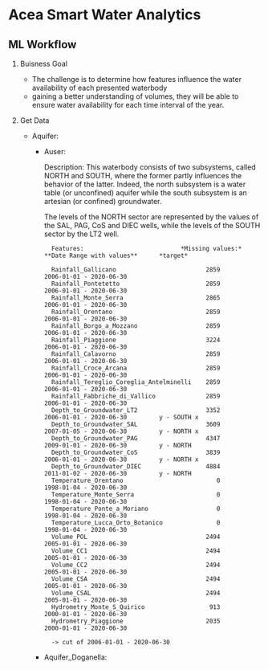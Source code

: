 # Acea Smart Water Analytics

## ML Workflow

1. Buisness Goal
    - The challenge is to determine how features influence the water availability of each presented waterbody
    - gaining a better understanding of volumes, they will be able to ensure water availability for each time interval of the year.

2. Get Data
    * Aquifer:
        - Auser:

            Description: This waterbody consists of two subsystems, called NORTH and SOUTH, where the former partly influences the behavior of the latter. Indeed, the north subsystem is a water table (or unconfined) aquifer while the south subsystem is an artesian (or confined) groundwater.

            The levels of the NORTH sector are represented by the values of the SAL, PAG, CoS and DIEC wells, while the levels of the SOUTH sector by the LT2 well.

                Features:                           *Missing values:*      **Date Range with values**      *target*

                Rainfall_Gallicano                         2859             2006-01-01 - 2020-06-30         
                Rainfall_Pontetetto                        2859             2006-01-01 - 2020-06-30 
                Rainfall_Monte_Serra                       2865             2006-01-01 - 2020-06-30 
                Rainfall_Orentano                          2859             2006-01-01 - 2020-06-30 
                Rainfall_Borgo_a_Mozzano                   2859             2006-01-01 - 2020-06-30 
                Rainfall_Piaggione                         3224             2006-01-01 - 2020-06-30 
                Rainfall_Calavorno                         2859             2006-01-01 - 2020-06-30 
                Rainfall_Croce_Arcana                      2859             2006-01-01 - 2020-06-30 
                Rainfall_Tereglio_Coreglia_Antelminelli    2859             2006-01-01 - 2020-06-30 
                Rainfall_Fabbriche_di_Vallico              2859             2006-01-01 - 2020-06-30 
                Depth_to_Groundwater_LT2                   3352             2006-01-01 - 2020-06-30         y - SOUTH x
                Depth_to_Groundwater_SAL                   3609             2007-01-05 - 2020-06-30         y - NORTH x
                Depth_to_Groundwater_PAG                   4347             2009-01-01 - 2020-06-30         y - NORTH
                Depth_to_Groundwater_CoS                   3839             2006-01-01 - 2020-06-30         y - NORTH x
                Depth_to_Groundwater_DIEC                  4884             2011-01-02 - 2020-06-30         y - NORTH
                Temperature_Orentano                          0             1998-01-04 - 2020-06-30
                Temperature_Monte_Serra                       0             1998-01-04 - 2020-06-30
                Temperature_Ponte_a_Moriano                   0             1998-01-04 - 2020-06-30
                Temperature_Lucca_Orto_Botanico               0             1998-01-04 - 2020-06-30
                Volume_POL                                 2494             2005-01-01 - 2020-06-30
                Volume_CC1                                 2494             2005-01-01 - 2020-06-30
                Volume_CC2                                 2494             2005-01-01 - 2020-06-30
                Volume_CSA                                 2494             2005-01-01 - 2020-06-30
                Volume_CSAL                                2494             2005-01-01 - 2020-06-30
                Hydrometry_Monte_S_Quirico                  913             2000-01-01 - 2020-06-30
                Hydrometry_Piaggione                       2035             2000-01-01 - 2020-06-30

                -> cut of 2006-01-01 - 2020-06-30

        - Aquifer_Doganella: